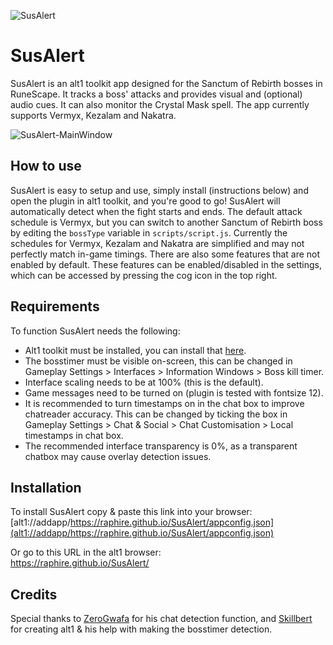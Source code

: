 ![SusAlert](/assets/banner.png)

# SusAlert
SusAlert is an alt1 toolkit app designed for the Sanctum of Rebirth bosses in RuneScape. It tracks a boss' attacks and provides visual and (optional) audio cues. It can also monitor the Crystal Mask spell. The app currently supports Vermyx, Kezalam and Nakatra.

![SusAlert-MainWindow](/assets/mainscreen-overview.png)
## How to use
SusAlert is easy to setup and use, simply install (instructions below) and open the plugin in alt1 toolkit, and you're good to go! SusAlert will automatically detect when the fight starts and ends. The default attack schedule is Vermyx, but you can switch to another Sanctum of Rebirth boss by editing the `bossType` variable in `scripts/script.js`.
Currently the schedules for Vermyx, Kezalam and Nakatra are simplified and may not perfectly match in-game timings. There are also some features that are not enabled by default. These features can be enabled/disabled in the settings, which can be accessed by pressing the cog icon in the top right.
## Requirements
To function SusAlert needs the following:
- Alt1 toolkit must be installed, you can install that [here](https://runeapps.org/alt1).
- The bosstimer must be visible on-screen, this can be changed in Gameplay Settings > Interfaces > Information Windows > Boss kill timer.
- Interface scaling needs to be at 100% (this is the default).
- Game messages need to be turned on (plugin is tested with fontsize 12).
- It is recommended to turn timestamps on in the chat box to improve chatreader accuracy. This can be changed by ticking the box in Gameplay Settings > Chat & Social > Chat Customisation > Local timestamps in chat box.
- The recommended interface transparency is 0%, as a transparent chatbox may cause overlay detection issues.

## Installation
To install SusAlert copy & paste this link into your browser:<br/>
[alt1://addapp/https://raphire.github.io/SusAlert/appconfig.json](alt1://addapp/https://raphire.github.io/SusAlert/appconfig.json)

Or go to this URL in the alt1 browser:<br/>
https://raphire.github.io/SusAlert/

## Credits
Special thanks to [ZeroGwafa](https://github.com/ZeroGwafa) for his chat detection function, and [Skillbert](https://github.com/skillbert) for creating alt1 & his help with making the bosstimer detection.
